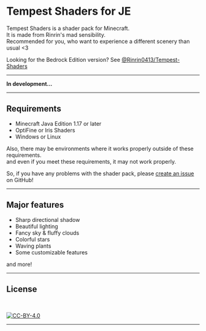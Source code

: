 # **Tempest Shaders for JE** <!-- ![Latest release version](https://img.shields.io/github/v/release/Rinrin0413/Tempest-Shaders_JE?color=000&label=Latest%20release&style=flat-square) -->

Tempest Shaders is a shader pack for Minecraft.  
It is made from Rinrin's mad sensibility.  
Recommended for you, who want to experience a different scenery than usual <3

Looking for the Bedrock Edition version?
See [@Rinrin0413/Tempest-Shaders](https://github.com/Rinrin0413/Tempest-Shaders)

---

**In development...**

---
<!-- 
## Download 

See [releases](https://github.com/Rinrin0413/Tempest-Shaders_JE/releases)

![downloads](https://img.shields.io/github/downloads/Rinrin0413/Tempest-Shaders_JE/total?style=plastic)

--- -->

## Requirements

- Minecraft Java Edition 1.17 or later
- OptiFine or Iris Shaders
- Windows or Linux

Also, there may be environments where it works properly outside of these requirements.  
and even if you meet these requirements,
it may not work properly.

So, if you have any problems with the shader pack,
please [create an issue](https://github.com/Rinrin0413/Tempest-Shaders_JE/issues) on GitHub!

---

## Major features

- Sharp directional shadow
- Beautiful lighting
- Fancy sky & fluffy clouds
- Colorful stars
- Waving plants
- Some customizable features
<!-- - LabPBR support -->

and more!

---

## License

<br />

[![CC-BY-4.0](https://img.shields.io/github/license/Rinrin0413/Tempest-Shaders_JE?color=67BAB3&style=for-the-badge)](./LICENSE)


---